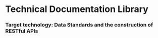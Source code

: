 # Technical Documentation Library
### Target technology: Data Standards and the construction of RESTful APIs

